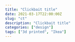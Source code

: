 ```yaml
---
title: "Clickbait title"
date: 2021-03-17T22:00:00Z
slug: "ct"
description: "Clickbait title"
categories: ["design"]
tags: ["3d printed", "Ikea"]
---
```

